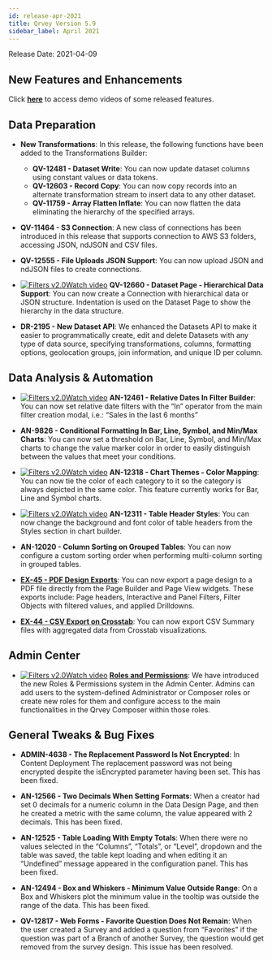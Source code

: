 ```yaml
---
id: release-apr-2021
title: Qrvey Version 5.9
sidebar_label: April 2021
---
```

<div style={{textAlign: "justify"}}>
Release Date: 2021-04-09

## New Features and Enhancements

Click <a href="/docs/video-training/release/version-5.9" target="_blank"> <strong>here</strong></a> to access demo videos of some released features.

## Data Preparation

-   <strong>New Transformations</strong>: In this release, the following functions have been added to the Transformations Builder:
    -   **QV-12481 - Dataset Write**: You can now update dataset columns using constant values or data tokens.
    -   **QV-12603 - Record Copy**: You can now copy records into an alternate transformation stream to insert data to any other dataset.
    -   **QV-11759 - Array Flatten Inflate**: You can now flatten the data eliminating the hierarchy of the specified arrays.

-   <strong> QV-11464 - S3 Connection</strong>: A new class of connections has been introduced in this release that supports connection to AWS S3 folders, accessing JSON, ndJSON and CSV files.

-   <strong>QV-12555 - File Uploads JSON Support</strong>: You can now upload JSON and ndJSON files to create connections.

-   <a href="/docs/video-training/release/version-5.9/#hierarchical-data-support" target="_blank" className="tooltip"><img alt="Filters v2.0" src="https://s3.amazonaws.com/cdn.qrvey.com/documentation_assets/release-notes/video_icon.png#thumbnail-20" className="video-icon-png" /><span className="tooltiptext">Watch video</span></a> <strong> QV-12660 - Dataset Page - Hierarchical Data Support</strong>: You can now create a Connection with hierarchical data or JSON structure. Indentation is used on the Dataset Page to show the hierarchy in the data structure.

-   <strong>DR-2195 - New Dataset API</strong>: We enhanced the Datasets API to make it easier to programmatically create, edit and delete Datasets with any type of data source, specifying transformations, columns, formatting options, geolocation groups, join information, and unique ID per column.

## Data Analysis & Automation

-   <a href="/docs/video-training/release/version-5.9/#relative-dates-in-filter-builder" target="_blank" className="tooltip"><img alt="Filters v2.0" src="https://s3.amazonaws.com/cdn.qrvey.com/documentation_assets/release-notes/video_icon.png#thumbnail-20" className="video-icon-png" /><span className="tooltiptext">Watch video</span></a> 
    <strong> AN-12461 - Relative Dates In Filter Builder</strong>: You can now set relative date filters with the “In” operator from the main filter creation modal, i.e.: “Sales in the last 6 months”

-   <strong> AN-9826 - Conditional Formatting In Bar, Line, Symbol, and Min/Max Charts</strong>: You can now set a threshold on Bar, Line, Symbol, and Min/Max charts to change the value marker color in order to easily distinguish between the values that meet your conditions.

-   <a href="/docs/video-training/release/version-5.9/#color-mapping-and-table-header-styles" target="_blank" className="tooltip"><img alt="Filters v2.0" src="https://s3.amazonaws.com/cdn.qrvey.com/documentation_assets/release-notes/video_icon.png#thumbnail-20" className="video-icon-png" /><span className="tooltiptext">Watch video</span></a> <strong>AN-12318 - Chart Themes - Color Mapping</strong>: You can now tie the color of each category to it so the category is always depicted in the same color. This feature currently works for Bar, Line and Symbol charts.

-   <a href="/docs/video-training/release/version-5.9/#color-mapping-and-table-header-styles" target="_blank" className="tooltip"><img alt="Filters v2.0" src="https://s3.amazonaws.com/cdn.qrvey.com/documentation_assets/release-notes/video_icon.png#thumbnail-20" className="video-icon-png" /><span className="tooltiptext">Watch video</span></a>
    <strong>AN-12311 - Table Header Styles</strong>: You can now change the background and font color of table headers from the Styles section in chart builder.

-   <strong>AN-12020 - Column Sorting on Grouped Tables</strong>: You can now configure a custom sorting order when performing multi-column sorting in grouped tables.

-   <a href="/docs/ui-docs/dataviews/exporting/#exporting" target="_blank"><strong>EX-45 - PDF Design Exports</strong></a>: You can now export a page design to a PDF file directly from the Page Builder and Page View widgets. These exports include: Page headers, Interactive and Panel Filters, Filter Objects with filtered values, and applied Drilldowns.

-   <a href="/docs/ui-docs/dataviews/exporting/#exporting" target="_blank"><strong>EX-44 - CSV Export on Crosstab</strong></a>: You can now export CSV Summary files with aggregated data from Crosstab visualizations.

## Admin Center

-   <a href="/docs/video-training/release/version-5.9/#roles-and-permissions" target="_blank" className="tooltip"><img alt="Filters v2.0" src="https://s3.amazonaws.com/cdn.qrvey.com/documentation_assets/release-notes/video_icon.png#thumbnail-20" className="video-icon-png" /><span className="tooltiptext">Watch video</span></a>
    <a href="/docs/admin/roles-and-permissions" target="_blank"><strong>Roles and Permissions</strong></a>: We have introduced the new Roles & Permissions system in the Admin Center. Admins can add users to the system-defined Administrator or Composer roles or create new roles for them and configure access to the main functionalities in the Qrvey Composer within those roles.  

## General Tweaks & Bug Fixes

-   **ADMIN-4638 - The Replacement Password Is Not Encrypted**: In Content Deployment The replacement password was not being encrypted despite the isEncrypted parameter having been set. This has been fixed.

-   **AN-12566 - Two Decimals When Setting Formats**: When a creator had set 0 decimals for a numeric column in the Data Design Page, and then he created a metric with the same column, the value appeared with 2 decimals. This has been fixed.

-   **AN-12525 - Table Loading With Empty Totals**: When there were no values selected in the “Columns”, “Totals”, or “Level”, dropdown and the table was saved, the table kept loading and when editing it an “Undefined” message appeared in the configuration panel. This has been fixed.

-   **AN-12494 - Box and Whiskers - Minimum Value Outside Range**: On a Box and Whiskers plot the minimum value in the tooltip was outside the range of the data. This has been fixed.

-   **QV-12817 - Web Forms - Favorite Question Does Not Remain**: When the user created a Survey and added a question from “Favorites” if the question was part of a Branch of another Survey, the question would get removed from the survey design. This issue has been resolved.

</div>